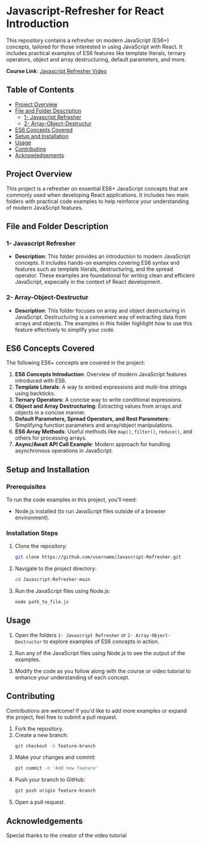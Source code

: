 # Javascript-Refresher for React Introduction

This repository contains a refresher on modern JavaScript (ES6+) concepts, tailored for those interested in using JavaScript with React. It includes practical examples of ES6 features like template literals, ternary operators, object and array destructuring, default parameters, and more.

**Course Link**: [Javascript Refresher Video](https://www.youtube.com/watch?v=dz458ZkBMak)

## Table of Contents
- [Project Overview](#project-overview)
- [File and Folder Description](#file-and-folder-description)
  - [1- Javascript Refresher](#1--javascript-refresher)
  - [2- Array-Object-Destructur](#2--array-object-destructur)
- [ES6 Concepts Covered](#es6-concepts-covered)
- [Setup and Installation](#setup-and-installation)
- [Usage](#usage)
- [Contributing](#contributing)
- [Acknowledgements](#acknowledgements)

## Project Overview

This project is a refresher on essential ES6+ JavaScript concepts that are commonly used when developing React applications. It includes two main folders with practical code examples to help reinforce your understanding of modern JavaScript features.

## File and Folder Description

### 1- Javascript Refresher
   - **Description**: This folder provides an introduction to modern JavaScript concepts. It includes hands-on examples covering ES6 syntax and features such as template literals, destructuring, and the spread operator. These examples are foundational for writing clean and efficient JavaScript, especially in the context of React development.

### 2- Array-Object-Destructur
   - **Description**: This folder focuses on array and object destructuring in JavaScript. Destructuring is a convenient way of extracting data from arrays and objects. The examples in this folder highlight how to use this feature effectively to simplify your code.

## ES6 Concepts Covered

The following ES6+ concepts are covered in the project:

1. **ES6 Concepts Introduction**: Overview of modern JavaScript features introduced with ES6.
2. **Template Literals**: A way to embed expressions and multi-line strings using backticks.
3. **Ternary Operators**: A concise way to write conditional expressions.
4. **Object and Array Destructuring**: Extracting values from arrays and objects in a concise manner.
5. **Default Parameters, Spread Operators, and Rest Parameters**: Simplifying function parameters and array/object manipulations.
6. **ES6 Array Methods**: Useful methods like `map()`, `filter()`, `reduce()`, and others for processing arrays.
7. **Async/Await API Call Example**: Modern approach for handling asynchronous operations in JavaScript.

## Setup and Installation

### Prerequisites
To run the code examples in this project, you'll need:
- Node.js installed (to run JavaScript files outside of a browser environment).

### Installation Steps

1. Clone the repository:
    ```bash
    git clone https://github.com/username/Javascript-Refresher.git
    ```

2. Navigate to the project directory:
    ```bash
    cd Javascript-Refresher-main
    ```

3. Run the JavaScript files using Node.js:
    ```bash
    node path_to_file.js
    ```

## Usage

1. Open the folders `1- Javascript Refresher` or `2- Array-Object-Destructur` to explore examples of ES6 concepts in action.

2. Run any of the JavaScript files using Node.js to see the output of the examples.

3. Modify the code as you follow along with the course or video tutorial to enhance your understanding of each concept.

## Contributing

Contributions are welcome! If you'd like to add more examples or expand the project, feel free to submit a pull request.

1. Fork the repository.
2. Create a new branch:
    ```bash
    git checkout -b feature-branch
    ```
3. Make your changes and commit:
    ```bash
    git commit -m 'Add new feature'
    ```
4. Push your branch to GitHub:
    ```bash
    git push origin feature-branch
    ```
5. Open a pull request.

## Acknowledgements

Special thanks to the creator of the video tutorial 
